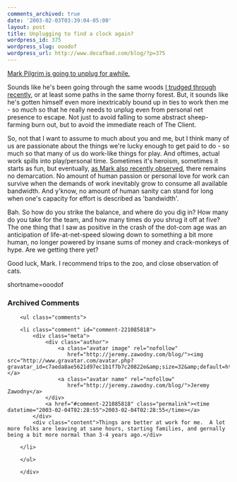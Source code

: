 ```yaml
---
comments_archived: true
date: '2003-02-03T03:39:04-05:00'
layout: post
title: Unplugging to find a clock again?
wordpress_id: 375
wordpress_slug: ooodof
wordpress_url: http://www.decafbad.com/blog/?p=375
---
```

<p><a href="http://diveintomark.org/archives/2003/01/31/unplugged.html" target="_top">Mark Pilgrim is going to unplug for awhile.</a></p>
<p>Sounds like he's been going through the same woods <a href="http://www.decafbad.com/news_archives/000313.phtml#000313" target="_top">I trudged through recently</a>, or at least some paths in the same thorny forest.  But, it sounds like he's gotten himself even more inextricably bound up in ties to work then me - so much so that he really needs to unplug even from personal net presence to escape.  Not just to avoid falling to some abstract sheep-farming burn out, but to avoid the immediate reach of The Client.</p>
<p>So, not that I want to assume to much about you and me, but I think many of us are passionate about the things we're lucky enough to get paid to do - so much so that many of us do work-like things for play.  And oftimes, actual work spills into play/personal time.  Sometimes it's heroism, sometimes it starts as fun, but eventually, <a href="http://diveintomark.org/archives/2003/01/31/no_clock.html" target="_top">as Mark also recently observed</a>, there remains no demarcation.  No amount of human passion or personal love for work can survive when the demands of work inevitably grow to consume all available bandwidth.  And y'know, no amount of human sanity can stand for long when one's capacity for effort is described as 'bandwidth'.</p>
<p>Bah.  So how do you strike the balance, and where do you dig in?  How many do you take for the team, and how many times do you shrug it off at five?  The one thing that I saw as positive in the crash of the dot-com age was an anticipation of life-at-net-speed slowing down to something a bit more human, no longer powered by insane sums of money and crack-monkeys of hype.  Are we getting there yet?</p>
<p>Good luck, Mark.  I recommend trips to the zoo, and close observation of cats.</p>
<!--more-->
shortname=ooodof

<div id="comments" class="comments archived-comments">
            <h3>Archived Comments</h3>
            
        <ul class="comments">
            
        <li class="comment" id="comment-221085818">
            <div class="meta">
                <div class="author">
                    <a class="avatar image" rel="nofollow" 
                       href="http://jeremy.zawodny.com/blog/"><img src="http://www.gravatar.com/avatar.php?gravatar_id=c7aeda8ae5621d97ec1b1f7b7c20822e&amp;size=32&amp;default=http://mediacdn.disqus.com/1320279820/images/noavatar32.png"/></a>
                    <a class="avatar name" rel="nofollow" 
                       href="http://jeremy.zawodny.com/blog/">Jeremy Zawodny</a>
                </div>
                <a href="#comment-221085818" class="permalink"><time datetime="2003-02-04T02:28:55">2003-02-04T02:28:55</time></a>
            </div>
            <div class="content">Things are better at work for me.  A lot more folks are leaving at sane hours, starting families, and gernally being a bit more normal than 3-4 years ago.</div>
            
        </li>
    
        </ul>
    
        </div>
    